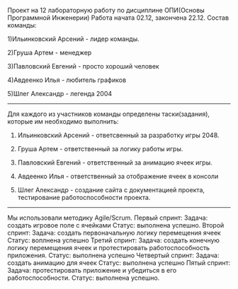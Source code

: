 Проект на 12 лабораторную работу по дисциплине ОПИ(Основы Программной Инженерии)
Работа начата 02.12, закончена 22.12.
Состав команды: 

  1)Ильинковский Арсений - лидер команды.
  
  2)Груша Артем - менеджер 
  
  3)Павловский Евгений - просто хороший человек
  
  4)Авдеенко Илья - любитель графиков
  
  5)Шлег Александр - легенда 2004
  
  ---------------------------------
Для каждого из участников команды определены таски(задания), которые им необходимо выполнить:

  1) Ильинковский Арсений - ответсвенный за разработку игры 2048.

  2) Груша Артем - ответственный за логику работы игры.
  3) Павловский Евгений - ответственный за анимацию ячеек игры.
     
  4) Авдеенко Илья - ответственный за отображение ячеек в консоли
     
  6) Шлег Александр - создание сайта с документацией проекта, тестирование работоспособности проекта.
-----------------------------------
Мы использовали методику Agile/Scrum.
Первый спринт:
  Задача: создать игровое поле с ячейками
  Статус: выполнена успешно.
Второй спринт:
  Задача: создать первоначальную логику перемещения ячеек
  Статус: воплнена успешно
Третий спринт: 
  Задача: создать конечную логику перемещения ячеек и протестировать работоспособность приложения.
  Статус: выполнена успешно
Четвертый спринт:
  Задача: создать анимацию для ячеек
  Статус: выполнена успешно
Пятый спринт:
  Задача: протестировать приложение и убедиться в его работоспособности.
  Статус: выполнена успешно.
